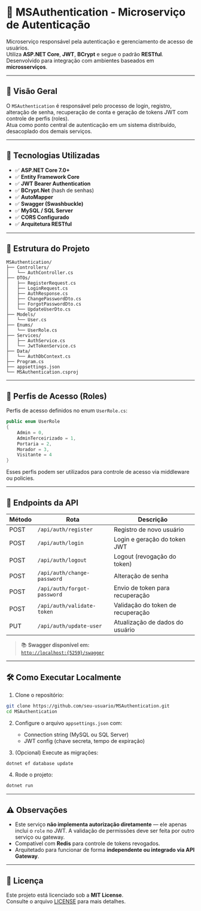 # 🔐 MSAuthentication - Microserviço de Autenticação

Microserviço responsável pela autenticação e gerenciamento de acesso de usuários.  
Utiliza **ASP.NET Core**, **JWT**, **BCrypt** e segue o padrão **RESTful**.  
Desenvolvido para integração com ambientes baseados em **microsserviços**.

---

## 📌 Visão Geral

O `MSAuthentication` é responsável pelo processo de login, registro, alteração de senha, recuperação de conta e geração de tokens JWT com controle de perfis (roles).  
Atua como ponto central de autenticação em um sistema distribuído, desacoplado dos demais serviços.

---

## 🚀 Tecnologias Utilizadas

- ✅ **ASP.NET Core 7.0+**
- ✅ **Entity Framework Core**
- ✅ **JWT Bearer Authentication**
- ✅ **BCrypt.Net** (hash de senhas)
- ✅ **AutoMapper**
- ✅ **Swagger (Swashbuckle)**
- ✅ **MySQL / SQL Server**
- ✅ **CORS Configurado**
- ✅ **Arquitetura RESTful**

---

## 📁 Estrutura do Projeto

```
MSAuthentication/
├── Controllers/
│   └── AuthController.cs
├── DTOs/
│   ├── RegisterRequest.cs
│   ├── LoginRequest.cs
│   ├── AuthResponse.cs
│   ├── ChangePasswordDto.cs
│   ├── ForgotPasswordDto.cs
│   └── UpdateUserDto.cs
├── Models/
│   └── User.cs
├── Enums/
│   └── UserRole.cs
├── Services/
│   ├── AuthService.cs
│   └── JwtTokenService.cs
├── Data/
│   └── AuthDbContext.cs
├── Program.cs
├── appsettings.json
└── MSAuthentication.csproj
```

---

## 🔑 Perfis de Acesso (Roles)

Perfis de acesso definidos no enum `UserRole.cs`:

```csharp
public enum UserRole
{
    Admin = 0,
    AdminTerceirizado = 1,
    Portaria = 2,
    Morador = 3,
    Visitante = 4
}
```

Esses perfis podem ser utilizados para controle de acesso via middleware ou policies.

---

## 📮 Endpoints da API

| Método | Rota                          | Descrição                           |
|--------|-------------------------------|--------------------------------------|
| POST   | `/api/auth/register`          | Registro de novo usuário             |
| POST   | `/api/auth/login`             | Login e geração do token JWT         |
| POST   | `/api/auth/logout`            | Logout (revogação do token)          |
| POST   | `/api/auth/change-password`   | Alteração de senha                   |
| POST   | `/api/auth/forgot-password`   | Envio de token para recuperação      |
| POST   | `/api/auth/validate-token`    | Validação do token de recuperação    |
| PUT    | `/api/auth/update-user`       | Atualização de dados do usuário      |

> 📚 **Swagger disponível em:**  
> [`http://localhost:{5259}/swagger`](http://localhost:5259/swagger)

---

## 🛠️ Como Executar Localmente

1. Clone o repositório:

```bash
git clone https://github.com/seu-usuario/MSAuthentication.git
cd MSAuthentication
```

2. Configure o arquivo `appsettings.json` com:
   - Connection string (MySQL ou SQL Server)
   - JWT config (chave secreta, tempo de expiração)

3. (Opcional) Execute as migrações:

```bash
dotnet ef database update
```

4. Rode o projeto:

```bash
dotnet run
```

---

## ⚠️ Observações

- Este serviço **não implementa autorização diretamente** — ele apenas inclui o `role` no JWT. A validação de permissões deve ser feita por outro serviço ou gateway.
- Compatível com **Redis** para controle de tokens revogados.
- Arquitetado para funcionar de forma **independente ou integrado via API Gateway**.

---

## 📄 Licença

Este projeto está licenciado sob a **MIT License**.  
Consulte o arquivo [LICENSE](LICENSE) para mais detalhes.
